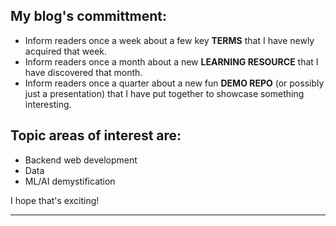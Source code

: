 
My blog's committment\:
-----

- Inform readers once a week about a few key **TERMS** that I have newly acquired that week.
- Inform readers once a month about a new **LEARNING RESOURCE** that I have discovered that month.
- Inform readers once a quarter about a new fun **DEMO REPO** (or possibly just a presentation) that I have put together to showcase something interesting.
  
Topic areas of interest are\:
--------
- Backend web development
- Data
- ML/AI demystification
 
I hope that's exciting!

---

